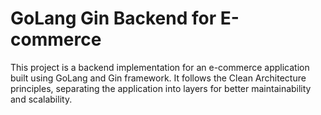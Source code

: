 # GoLang Gin Backend for E-commerce

This project is a backend implementation for an e-commerce application built using GoLang and Gin framework. It follows the Clean Architecture principles, separating the application into layers for better maintainability and scalability.
